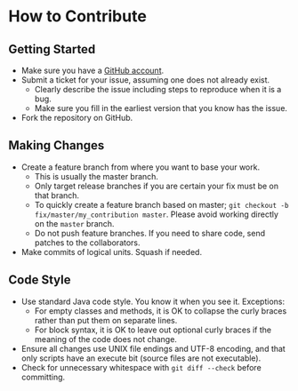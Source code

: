 # How to Contribute

## Getting Started

* Make sure you have a [GitHub account](https://github.com/signup/free).
* Submit a ticket for your issue, assuming one does not already exist.
  * Clearly describe the issue including steps to reproduce when it is a bug.
  * Make sure you fill in the earliest version that you know has the issue.
* Fork the repository on GitHub.

## Making Changes

* Create a feature branch from where you want to base your work.
  * This is usually the master branch.
  * Only target release branches if you are certain your fix must be on that
    branch.
  * To quickly create a feature branch based on master; `git checkout -b
    fix/master/my_contribution master`. Please avoid working directly on the
    `master` branch.
  * Do not push feature branches.  If you need to share code, send patches to
    the collaborators.
* Make commits of logical units.  Squash if needed.

## Code Style

* Use standard Java code style.  You know it when you see it.  Exceptions:
  * For empty classes and methods, it is OK to collapse the curly braces
    rather than put them on separate lines.
  * For block syntax, it is OK to leave out optional curly braces if the
    meaning of the code does not change.
* Ensure all changes use UNIX file endings and UTF-8 encoding, and that only
  scripts have an execute bit (source files are not executable).
* Check for unnecessary whitespace with `git diff --check` before committing.
